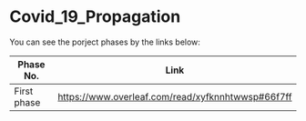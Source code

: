 # Covid_19_Propagation
You can see the porject phases by the links below:

| Phase No.   | Link                                              |
| ----------- | ------------------------------------------------- |
| First phase | https://www.overleaf.com/read/xyfknnhtwwsp#66f7ff |